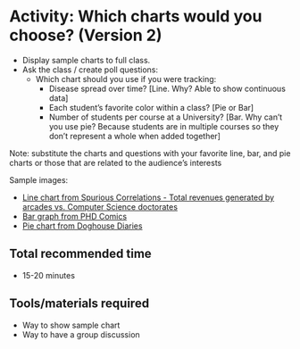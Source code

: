 # Activity: Which charts would you choose? (Version 2)

* Display sample charts to full class.
* Ask the class / create poll questions: 
  * Which chart should you use if you were tracking:
    * Disease spread over time? \[Line. Why? Able to show continuous data]
    * Each student’s favorite color within a class? \[Pie or Bar]
    * Number of students per course at a University?  \[Bar. Why can’t you use pie? Because students are in multiple courses so they don’t represent a whole when added together]

Note: substitute the charts and questions with your favorite line, bar, and pie charts or those that are related to the audience’s interests 

Sample images:

* [Line chart from Spurious Correlations - Total revenues generated by arcades vs. Computer Science doctorates](https://tylervigen.com/spurious-correlations#stat897f4cbec4629379cd566c68c3f40c5f)
* [Bar graph from PHD Comics](http://phdcomics.com/comics/archive.php/tellafriend.php?comicid=1793)
* [Pie chart from Doghouse Diaries](http://www.thedoghousediaries.com/2992)

## Total recommended time

* 15-20 minutes

## Tools/materials required

* Way to show sample chart
* Way to have a group discussion
